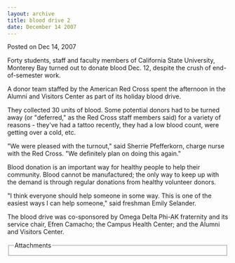 ```yaml
---
layout: archive
title: blood drive 2
date: December 14 2007
---
```





<span class="date">Posted on Dec 14, 2007    </span>
<p>Forty students, staff and faculty members of California State
University, Monterey Bay turned out to donate blood Dec. 12,
despite the crush of end-of-semester work.</p>
<p>A donor team staffed by the American Red Cross spent the
afternoon in the Alumni and Visitors Center as part of its holiday
blood drive.</p>
<p>They collected 30 units of blood. Some potential donors had to
be turned away (or &quot;deferred,&quot; as the Red Cross staff members said)
for a variety of reasons - they&apos;ve had a tattoo recently, they had
a low blood count, were getting over a cold, etc.</p>
<p>&quot;We were pleased with the turnout,&quot; said Sherrie Pfefferkorn,
charge nurse with the Red Cross. &quot;We definitely plan on doing this
again.&quot;</p>
<p>Blood donation is an important way for healthy people to help
their community. Blood cannot be manufactured; the only way to keep
up with the demand is through regular donations from healthy
volunteer donors.</p>
<p>&quot;I think everyone should help someone in some way. This is one
of the easiest ways I can help someone,&quot; said freshman Emily
Selander.</p>
<p>The blood drive was co-sponsored by Omega Delta Phi-AK
fraternity and its service chair, Efren Camacho; the Campus Health
Center; and the Alumni and Visitors Center.</p>
<fieldset class="fieldgroup group-attachments">
<legend>Attachments</legend>
<div class="field field-type-emvideo field-field-attach-video">
<div class="field-items">
<div class="field-item odd">
<div class="emvideo emvideo-video emvideo-"/>
</div>
</div>
</div>
</fieldset>






